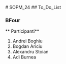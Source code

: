 #   S O P M _ 2 4 
 ## To_Do_List
### BFour
** Participanti**
 <ol>
  <li>Andrei Boghiu</li>
  <li>Bogdan Ariciu</li>
  <li>Alexandru Stoian</li>
  <li>Adi Burnea</li>
  </ol>
